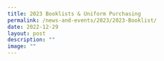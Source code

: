 ```yaml
---
title: 2023 Booklists & Uniform Purchasing
permalink: /news-and-events/2023/2023-Booklist/
date: 2022-12-29
layout: post
description: ""
image: ""
---
```

